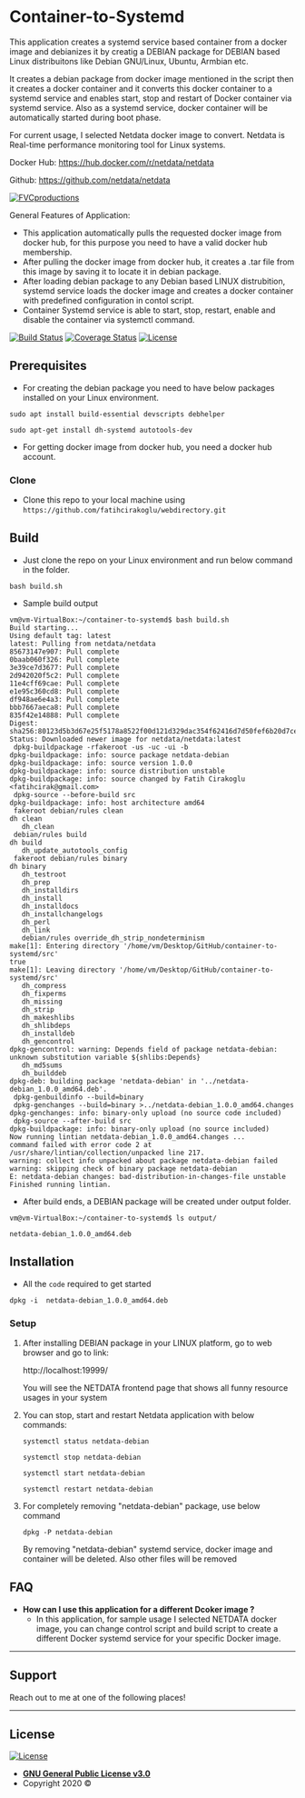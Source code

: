 # Container-to-Systemd
This application creates a systemd service based container from a docker image and debianizes it by creatig a DEBIAN package for DEBIAN based Linux distribuitons like Debian GNU/Linux, Ubuntu, Armbian etc. 

It creates a debian package from docker image mentioned in the script then it creates a docker container and it converts this docker container to a systemd service and enables start, stop and restart of Docker container via systemd service. Also as a systemd service, docker container will be automatically started during boot phase. 

For current usage, I selected Netdata docker image to convert. Netdata is Real-time performance monitoring tool for Linux systems. 

Docker Hub: https://hub.docker.com/r/netdata/netdata

Github: https://github.com/netdata/netdata

<a href="http://fatihcr.com"><img src="https://user-images.githubusercontent.com/1153921/70638670-85dd5080-1bf6-11ea-893e-94400f445574.gif" title="FVCproductions" alt="FVCproductions"></a>


General Features of Application: 
- This application automatically pulls the requested docker image from docker hub, for this purpose you need to have a valid 
  docker hub membership.
- After pulling the docker image from docker hub, it creates a .tar file from this image by saving it to locate it in debian package. 
- After loading debian package to any Debian based LINUX distrubition, systemd service loads the docker image and creates a docker 
  container with predefined configuration in contol script. 
- Container Systemd service is able to start, stop, restart, enable and disable the container via systemctl command. 


[![Build Status](http://img.shields.io/travis/badges/badgerbadgerbadger.svg?style=flat-square)](https://travis-ci.org/badges/badgerbadgerbadger)  [![Coverage Status](http://img.shields.io/coveralls/badges/badgerbadgerbadger.svg?style=flat-square)](https://coveralls.io/r/badges/badgerbadgerbadger)  [![License](http://img.shields.io/:license-mit-blue.svg?style=flat-square)](http://badges.mit-license.org) 

## Prerequisites
- For creating the debian package you need to have below packages installed on your Linux environment.
 ```
 sudo apt install build-essential devscripts debhelper
  ```
 ```
sudo apt-get install dh-systemd autotools-dev
 ```
 - For getting docker image from docker hub, you need a docker hub account. 
 
 ### Clone

- Clone this repo to your local machine using `https://github.com/fatihcirakoglu/webdirectory.git`
 
## Build
- Just clone the repo on your Linux environment and run below command in the folder.
 ```
bash build.sh
  ```
- Sample build output

```
vm@vm-VirtualBox:~/container-to-systemd$ bash build.sh 
Build starting...
Using default tag: latest
latest: Pulling from netdata/netdata
85673147e907: Pull complete 
0baab060f326: Pull complete 
3e39ce7d3677: Pull complete 
2d942020f5c2: Pull complete 
11e4cff69cae: Pull complete 
e1e95c360cd8: Pull complete 
df948ae6e4a3: Pull complete 
bbb7667aeca8: Pull complete 
835f42e14888: Pull complete 
Digest: sha256:80123d5b3d67e25f5178a8522f00d121d329dac354f62416d7d50fef6b20d7ce
Status: Downloaded newer image for netdata/netdata:latest
 dpkg-buildpackage -rfakeroot -us -uc -ui -b
dpkg-buildpackage: info: source package netdata-debian
dpkg-buildpackage: info: source version 1.0.0
dpkg-buildpackage: info: source distribution unstable
dpkg-buildpackage: info: source changed by Fatih Cirakoglu  <fatihcirak@gmail.com>
 dpkg-source --before-build src
dpkg-buildpackage: info: host architecture amd64
 fakeroot debian/rules clean
dh clean
   dh_clean
 debian/rules build
dh build
   dh_update_autotools_config
 fakeroot debian/rules binary
dh binary
   dh_testroot
   dh_prep
   dh_installdirs
   dh_install
   dh_installdocs
   dh_installchangelogs
   dh_perl
   dh_link
   debian/rules override_dh_strip_nondeterminism
make[1]: Entering directory '/home/vm/Desktop/GitHub/container-to-systemd/src'
true
make[1]: Leaving directory '/home/vm/Desktop/GitHub/container-to-systemd/src'
   dh_compress
   dh_fixperms
   dh_missing
   dh_strip
   dh_makeshlibs
   dh_shlibdeps
   dh_installdeb
   dh_gencontrol
dpkg-gencontrol: warning: Depends field of package netdata-debian: unknown substitution variable ${shlibs:Depends}
   dh_md5sums
   dh_builddeb
dpkg-deb: building package 'netdata-debian' in '../netdata-debian_1.0.0_amd64.deb'.
 dpkg-genbuildinfo --build=binary
 dpkg-genchanges --build=binary >../netdata-debian_1.0.0_amd64.changes
dpkg-genchanges: info: binary-only upload (no source code included)
 dpkg-source --after-build src
dpkg-buildpackage: info: binary-only upload (no source included)
Now running lintian netdata-debian_1.0.0_amd64.changes ...
command failed with error code 2 at /usr/share/lintian/collection/unpacked line 217.
warning: collect info unpacked about package netdata-debian failed
warning: skipping check of binary package netdata-debian
E: netdata-debian changes: bad-distribution-in-changes-file unstable
Finished running lintian.

```
- After build ends, a DEBIAN package will be created under output folder.

```
vm@vm-VirtualBox:~/container-to-systemd$ ls output/

netdata-debian_1.0.0_amd64.deb

```

## Installation

- All the `code` required to get started
```
dpkg -i  netdata-debian_1.0.0_amd64.deb

```

### Setup

1. After installing DEBIAN package in your LINUX platform, go to web browser and go to link: 

   http://localhost:19999/
   
   You will see the NETDATA frontend page that shows all funny resource usages in your system
   
2. You can stop, start and restart Netdata application with below commands: 
   ```
   systemctl status netdata-debian
   ```
   ```
   systemctl stop netdata-debian
   ```
   ```
   systemctl start netdata-debian
   ```
   ```
   systemctl restart netdata-debian
   ```  
   
3. For completely removing "netdata-debian" package, use below command
   ```
   dpkg -P netdata-debian
   ```  
   By removing "netdata-debian" systemd service, docker image and container will be deleted. Also other files will be removed 
   
## FAQ

- **How can I use this application for a different Dcoker image ?**
    - In this application, for sample usage I selected NETDATA docker image, you can change control script and build script to create a 
    different Docker systemd service for your specific Docker image. 

---

## Support

Reach out to me at one of the following places!

---

## License

[![License](http://img.shields.io/:license-mit-blue.svg?style=flat-square)](http://badges.mit-license.org)

- **[GNU General Public License v3.0](https://opensource.org/licenses/gpl-license)**
- Copyright 2020 © 
